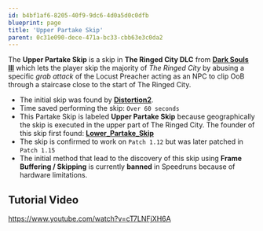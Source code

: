 ```yaml
---
id: b4bf1af6-8205-40f9-9dc6-4d0a5d0c0dfb
blueprint: page
title: 'Upper Partake Skip'
parent: 0c31e090-dece-471a-bc33-cbb63e3c0da2
---
```

The **Upper Partake Skip** is a skip in **The Ringed City DLC** from [**Dark Souls III**](/darksouls3) which lets the player skip the majority of *The Ringed City* by abusing a specific *grab attack* of the Locust Preacher acting as an NPC to clip OoB through a staircase close to the start of The Ringed City.

- The initial skip was found by [**Distortion2**](//twitch.tv/distortion2).
- Time saved performing the skip: `Over 60 seconds`
- This Partake Skip is labeled **Upper Partake Skip** because geographically the skip is executed in the upper part of The Ringed City. The founder of this skip first found: [**Lower\_Partake\_Skip**](/darksouls3/lower-partake-skip)
- The skip is confirmed to work on `Patch 1.12` but was later patched in `Patch 1.15`
- The initial method that lead to the discovery of this skip using **Frame Buffering / Skipping** is currently **banned** in Speedruns because of hardware limitations.

## Tutorial Video

https://www.youtube.com/watch?v=cT7LNFjXH6A
